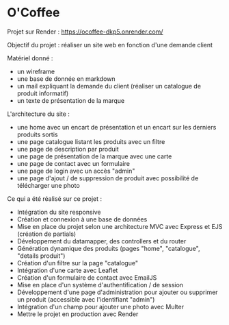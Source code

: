 # O'Coffee

Projet sur Render : https://ocoffee-dkp5.onrender.com/

Objectif du projet : 
réaliser un site web en fonction d'une demande client

Matériel donné : 
- un wireframe
- une base de donnée en markdown
- un mail expliquant la demande du client (réaliser un catalogue de produit informatif)
- un texte de présentation de la marque

L'architecture du site : 
- une home avec un encart de présentation et un encart sur les derniers produits sortis
- une page catalogue listant les produits avec un filtre
- une page de description par produit
- une page de présentation de la marque avec une carte
- une page de contact avec un formulaire
- une page de login avec un accès "admin"
- une page d'ajout / de suppression de produit avec possibilité de télécharger une photo

Ce qui a été réalisé sur ce projet : 
- Intégration du site responsive
- Création et connexion à une base de données
- Mise en place du projet selon une architecture MVC avec Express et EJS (création de partials)
- Développement du datamapper, des controllers et du router
- Génération dynamique des produits (pages "home", "catalogue", "details produit")
- Création d'un filtre sur la page "catalogue"
- Intégration d'une carte avec Leaflet
- Création d'un formulaire de contact avec EmailJS
- Mise en place d'un système d'authentification / de session
- Développement d'une page d'administration pour ajouter ou supprimer un produit (accessible avec l'identifiant "admin")
- Intégration d'un champ pour ajouter une photo avec Multer
- Mettre le projet en production avec Render
